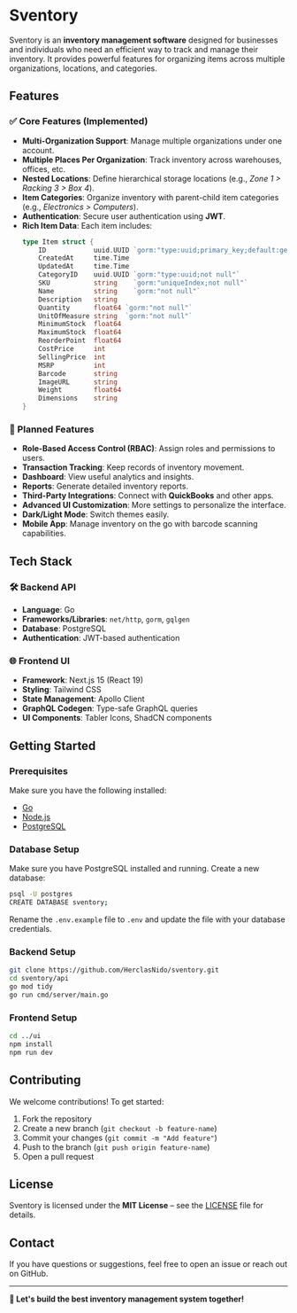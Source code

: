 # Sventory

Sventory is an **inventory management software** designed for businesses and individuals who need an efficient way to track and manage their inventory. It provides powerful features for organizing items across multiple organizations, locations, and categories.

## Features

### ✅ Core Features (Implemented)

- **Multi-Organization Support**: Manage multiple organizations under one account.
- **Multiple Places Per Organization**: Track inventory across warehouses, offices, etc.
- **Nested Locations**: Define hierarchical storage locations (e.g., *Zone 1 > Racking 3 > Box 4*).
- **Item Categories**: Organize inventory with parent-child item categories (e.g., *Electronics > Computers*).
- **Authentication**: Secure user authentication using **JWT**.
- **Rich Item Data**: Each item includes:
  ```go
  type Item struct {
      ID            uuid.UUID `gorm:"type:uuid;primary_key;default:gen_random_uuid()"`
      CreatedAt     time.Time
      UpdatedAt     time.Time
      CategoryID    uuid.UUID `gorm:"type:uuid;not null"`
      SKU           string    `gorm:"uniqueIndex;not null"`
      Name          string    `gorm:"not null"`
      Description   string
      Quantity      float64 `gorm:"not null"`
      UnitOfMeasure string  `gorm:"not null"`
      MinimumStock  float64
      MaximumStock  float64
      ReorderPoint  float64
      CostPrice     int
      SellingPrice  int
      MSRP          int
      Barcode       string
      ImageURL      string
      Weight        float64
      Dimensions    string
  }
  ```

### 🚀 Planned Features

- **Role-Based Access Control (RBAC)**: Assign roles and permissions to users.
- **Transaction Tracking**: Keep records of inventory movement.
- **Dashboard**: View useful analytics and insights.
- **Reports**: Generate detailed inventory reports.
- **Third-Party Integrations**: Connect with **QuickBooks** and other apps.
- **Advanced UI Customization**: More settings to personalize the interface.
- **Dark/Light Mode**: Switch themes easily.
- **Mobile App**: Manage inventory on the go with barcode scanning capabilities.

## Tech Stack

### 🛠 Backend API

- **Language**: Go
- **Frameworks/Libraries**: `net/http`, `gorm`, `gqlgen`
- **Database**: PostgreSQL
- **Authentication**: JWT-based authentication

### 🌐 Frontend UI

- **Framework**: Next.js 15 (React 19)
- **Styling**: Tailwind CSS
- **State Management**: Apollo Client
- **GraphQL Codegen**: Type-safe GraphQL queries
- **UI Components**: Tabler Icons, ShadCN components

## Getting Started

### Prerequisites

Make sure you have the following installed:

- [Go](https://golang.org/dl/)
- [Node.js](https://nodejs.org/en/download/)
- [PostgreSQL](https://www.postgresql.org/download/)

### Database Setup
Make sure you have PostgreSQL installed and running.
Create a new database:
```sh
psql -U postgres
CREATE DATABASE sventory;
```
Rename the `.env.example` file to `.env` and update the file with your database credentials.

### Backend Setup

```sh
git clone https://github.com/HerclasNido/sventory.git
cd sventory/api
go mod tidy
go run cmd/server/main.go
```

### Frontend Setup

```sh
cd ../ui
npm install
npm run dev
```

## Contributing

We welcome contributions! To get started:

1. Fork the repository
2. Create a new branch (`git checkout -b feature-name`)
3. Commit your changes (`git commit -m "Add feature"`)
4. Push to the branch (`git push origin feature-name`)
5. Open a pull request

## License

Sventory is licensed under the **MIT License** – see the [LICENSE](LICENSE) file for details.

## Contact

If you have questions or suggestions, feel free to open an issue or reach out on GitHub.

---

**🚀 Let's build the best inventory management system together!**
